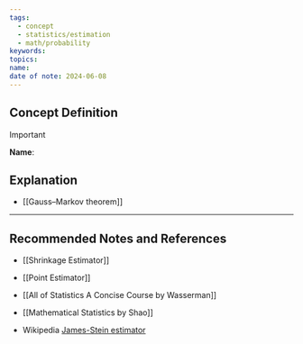 ```yaml
---
tags:
  - concept
  - statistics/estimation
  - math/probability
keywords: 
topics: 
name: 
date of note: 2024-06-08
---
```


## Concept Definition

>[!important]
>**Name**: 



## Explanation



- [[Gauss–Markov theorem]]


-----------
##  Recommended Notes and References


- [[Shrinkage Estimator]]
- [[Point Estimator]]

- [[All of Statistics A Concise Course by Wasserman]]
- [[Mathematical Statistics by Shao]]

- Wikipedia [James-Stein estimator](https://en.wikipedia.org/wiki/James%E2%80%93Stein_estimator)